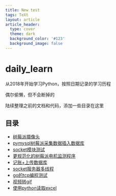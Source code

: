 ```yaml
---
title: New test
tags: TeXt
layout: article
article_header:
  type: cover
  theme: dark
  background_color: '#123'
  background_image: false
---
```


# daily_learn

从2018年开始学习Python，按照日期记录的学习历程

偶尔偷懒，但不会断掉的

陆续整理之前的文档和代码，添加一些目录在这里

## 目录

- [树莓派摄像头](https://github.com/Chunar5354/daily_learn/tree/master/year_2019/19-4-13)
- [pymysql树莓派采集数据插入数据库](https://github.com/Chunar5354/daily_learn/tree/master/year_2019/19-8-5)
- [socket模块测试](https://github.com/Chunar5354/daily_learn/tree/master/year_2019/19-5-19)
- [更规范化的树莓派电机监测程序](https://github.com/Chunar5354/daily_learn/tree/master/year_2019/19-8-8)
- [记账+上传数据库](https://github.com/Chunar5354/daily_learn/tree/master/year_2019/19-8-16)
- [socket服务器多线程](https://github.com/Chunar5354/daily_learn/tree/master/year_2019/19-8-17/th_soc)
- [go的tcp编程测试](https://github.com/Chunar5354/daily_learn/tree/master/year_2019/19-8-24)
- [视频转gif](https://github.com/Chunar5354/daily_learn/tree/master/year_2019/19-9-7)
- [使用python读取excel](https://github.com/Chunar5354/daily_learn/tree/master/year_2019/19-9-5)

